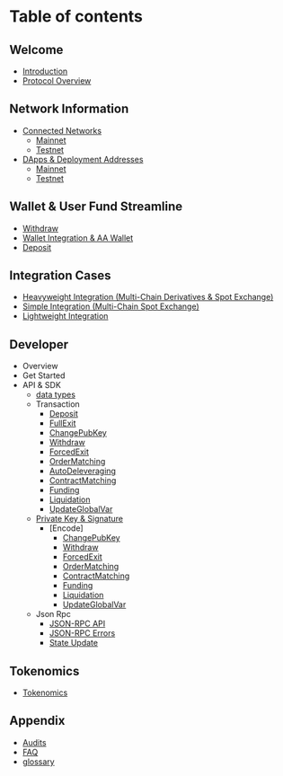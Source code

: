 # Table of contents

## Welcome

* [Introduction](README.md)
* [Protocol Overview](welcome/Architecture.md)

## Network Information

* [Connected Networks](network-information/connected-networks/README.md)
  * [Mainnet](networks/mainnet\_networks.md)
  * [Testnet](networks/testnet\_networks.md)
* [DApps & Deployment Addresses](network-information/dapps-and-deployment-addresses/README.md)
  * [Mainnet](networks/mainnet\_addresses.md)
  * [Testnet](networks/testnet\_addresses.md)

## Wallet & User Fund Streamline

* [Withdraw](streamline/withdraw.md)
* [Wallet Integration & AA Wallet](streamline/wallet.md)
* [Deposit](streamline/deposit.md)

## Integration Cases

* [Heavyweight Integration (Multi-Chain Derivatives & Spot Exchange)](IntegrationArchitecture/Derivatives.md)
* [Simple Integration (Multi-Chain Spot Exchange)](IntegrationArchitecture/spot.md)
* [Lightweight Integration](IntegrationArchitecture/zkjump.md)

## Developer 
* Overview
* Get Started
* API & SDK
  * [data types](apis/data_types.md)
  * Transaction
    * [Deposit](apis/transactions/deposit.md)
    * [FullExit](apis/transactions/full_exit.md)
    * [ChangePubKey](apis/transactions/change_pubkey.md)
    * [Withdraw](apis/transactions/withdraw.md)
    * [ForcedExit](apis/transactions/forced_exit.md)
    * [OrderMatching](apis/transactions/order_matching.md)
    * [AutoDeleveraging](apis/transactions/auto_deleveraging.md)
    * [ContractMatching](apis/transactions/contract_matching.md)
    * [Funding](apis/transactions/funding.md)
    * [Liquidation](apis/transactions/liquidation.md)
    * [UpdateGlobalVar](apis/transactions/update_global_var.md)
  * [Private Key & Signature](apis/sign/private_key.md)
    * [Encode]
      * [ChangePubKey](apis/sign/encode/chaneg_pubkey.md)
      * [Withdraw](apis/sign/encode/withdraw.md)
      * [ForcedExit](apis/sign/encode/forced_exit.md)
      * [OrderMatching](apis/sign/encode/order_matching.md)
      * [ContractMatching](apis/sign/encode/contract_matching.md)
      * [Funding](apis/sign/encode/funding.md)
      * [Liquidation](apis/sign/encode/liquidation.md)
      * [UpdateGlobalVar](apis/sign/encode/update_global_var.md)
  * Json Rpc
    * [JSON-RPC API](apis/json-rpc-api.md)
    * [JSON-RPC Errors](apis/json-rpc-errors.md)
    * [State Update](apis/state-update.md)

## Tokenomics

* [Tokenomics](tokenomics.md)

## Appendix

* [Audits](reference/Audits.md)
* [FAQ](appendix/faq.md)
* [glossary](appendix/glossary.md)
